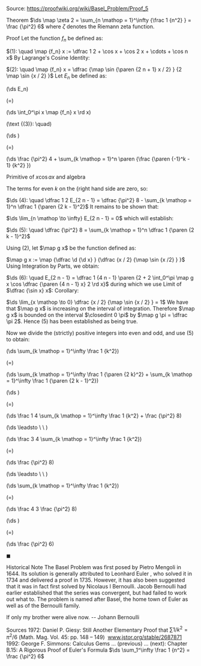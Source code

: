# 

Source: https://proofwiki.org/wiki/Basel_Problem/Proof_5



Theorem
$\ds \map \zeta 2 = \sum_{n \mathop = 1}^\infty {\frac 1 {n^2} } = \frac {\pi^2} 6$
where $\zeta$ denotes the Riemann zeta function.


Proof
Let the function $f_n$ be defined as:

$(1): \quad \map {f_n} x := \dfrac 1 2 + \cos x + \cos 2 x + \cdots + \cos n x$
By Lagrange's Cosine Identity:

$(2): \quad \map {f_n} x = \dfrac {\map \sin {\paren {2 n + 1} x / 2} } {2 \map \sin {x / 2} }$
Let $E_n$ be defined as:














\(\ds E_n\)

\(=\)







\(\ds \int_0^\pi x \map {f_n} x \rd x\)










\(\text {(3)}: \quad\)









\(\ds \)

\(=\)







\(\ds \frac {\pi^2} 4 + \sum_{k \mathop = 1}^n \paren {\frac {\paren {-1}^k - 1} {k^2} }\)





Primitive of $x \cos a x$ and algebra



The terms for even $k$ on the {right hand side are zero, so:

$\ds (4): \quad \dfrac 1 2 E_{2 n - 1} = \dfrac {\pi^2} 8 - \sum_{k \mathop = 1}^n \dfrac 1 {\paren {2 k - 1}^2}$
It remains to be shown that:

$\ds \lim_{n \mathop \to \infty} E_{2 n - 1} = 0$
which will establish:

$\ds (5): \quad \dfrac {\pi^2} 8 = \sum_{k \mathop = 1}^n \dfrac 1 {\paren {2 k - 1}^2}$

Using $(2)$, let $\map g x$ be the function defined as:

$\map g x := \map {\dfrac \d {\d x} } {\dfrac {x / 2} {\map \sin {x /2} } }$
Using Integration by Parts, we obtain:

$\ds (6): \quad E_{2 n - 1} = \dfrac 1 {4 n - 1} \paren {2 + 2 \int_0^\pi \map g x \cos \dfrac {\paren {4 n - 1} x} 2 \rd x}$
during which we use Limit of $\dfrac {\sin x} x$: Corollary:

$\ds \lim_{x \mathop \to 0} \dfrac {x / 2} {\map \sin {x / 2} } = 1$
We have that $\map g x$ is increasing on the interval of integration.
Therefore $\map g x$ is bounded on the interval $\closedint 0 \pi$ by $\map g \pi = \dfrac \pi 2$.
Hence $(5)$ has been established as being true.

Now we divide the (strictly) positive integers into even and odd, and use $(5)$ to obtain:














\(\ds \sum_{k \mathop = 1}^\infty \frac 1 {k^2}\)

\(=\)







\(\ds \sum_{k \mathop = 1}^\infty \frac 1 {\paren {2 k}^2} + \sum_{k \mathop = 1}^\infty \frac 1 {\paren {2 k - 1}^2}\)




















\(\ds \)

\(=\)







\(\ds \frac 1 4 \sum_{k \mathop = 1}^\infty \frac 1 {k^2} + \frac {\pi^2} 8\)














\(\ds \leadsto \ \ \)





\(\ds \frac 3 4 \sum_{k \mathop = 1}^\infty \frac 1 {k^2}\)

\(=\)







\(\ds \frac {\pi^2} 8\)














\(\ds \leadsto \ \ \)





\(\ds \sum_{k \mathop = 1}^\infty \frac 1 {k^2}\)

\(=\)







\(\ds \frac 4 3 \frac {\pi^2} 8\)




















\(\ds \)

\(=\)







\(\ds \frac {\pi^2} 6\)









$\blacksquare$


Historical Note
The Basel Problem was first posed by Pietro Mengoli in $1644$.
Its solution is generally attributed to Leonhard Euler , who solved it in $1734$ and delivered a proof in $1735$.
However, it has also been suggested that it was in fact first solved by Nicolaus I Bernoulli.
Jacob Bernoulli had earlier established that the series was convergent, but had failed to work out what to.
The problem is named after Basel, the home town of Euler as well as of the Bernoulli family.


If only my brother were alive now.
-- Johann Bernoulli


Sources
1972: Daniel P. Giesy: Still Another Elementary Proof that $\sum 1/ k^2 = \pi^2 / 6$ (Math. Mag. Vol. 45: pp. 148 – 149)  www.jstor.org/stable/2687871
1992: George F. Simmons: Calculus Gems ... (previous) ... (next): Chapter $\text {B}.15$: A Rigorous Proof of Euler's Formula $\ds \sum_1^\infty \frac 1 {n^2} = \frac {\pi^2} 6$




